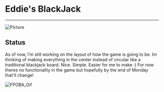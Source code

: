 # Eddie's BlackJack

---

![Picture](https://www.thesportsbank.net/wp-content/uploads/2020/04/BLACK-JACK.jpg)

## Status

As of now, I’m still working on the layout of how the game is going to be. Im thinking of making everything in the center instead of circular like a traditional blackjack board. Nice. Simple. Easier for me to make :) For now theres no functionality in the game but hopefully by the end of Monday that'll change!

![FPOBA_Gif](https://external-content.duckduckgo.com/iu/?u=https%3A%2F%2Fmedia.giphy.com%2Fmedia%2Fwn8rVP7qC8TNC%2Fgiphy.gif&f=1&nofb=1&ipt=7ae8cfb463ac5ff6928adedf23c0982acd636706883818b35cf80c7887ddc5e1&ipo=images)
